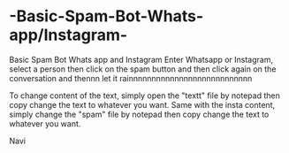 # -Basic-Spam-Bot-Whats-app/Instagram-
 Basic Spam Bot Whats app and Instagram
 Enter Whatsapp or Instagram, select a person then  click on the spam button and then click again on the conversation and  thennn let it rainnnnnnnnnnnnnnnnnnnnnnnnnnn
 
 To change content of the text, simply open the "textt" file by notepad then copy change the text to whatever you want.
 Same with the insta content, simply change the "spam" file by notepad then copy change the text to whatever you want.


Navi
